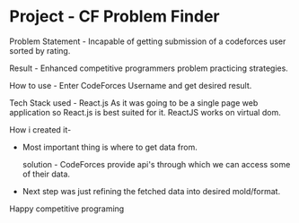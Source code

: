 # Project - CF Problem Finder

Problem Statement - Incapable of getting submission of a codeforces user sorted by rating.

Result - Enhanced competitive programmers problem practicing strategies. 

How to use - Enter CodeForces Username and get desired result.

Tech Stack used - React.js 
  As it was going to be a single page web application so React.js is best suited for it.
  ReactJS works on virtual dom.

How i created it- 
  * Most important thing is where to get data from.
    
    solution - CodeForces provide api's through which we can access some of their data.

  * Next step was just refining the fetched data into desired mold/format.

Happy competitive programing 
